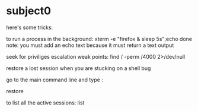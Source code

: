 # subject0

here's some tricks:


to run a process in the background: 
xterm -e "firefox & sleep 5s";echo done
note: you must add an echo text because it
 must return a text output

seek for priviliges escalation weak points:
find / -perm /4000 2>/dev/null

restore a lost session when you are stucking on a shell
bug

go to the main command line and type :

restore <sessid>

to list all the active sessions: list

